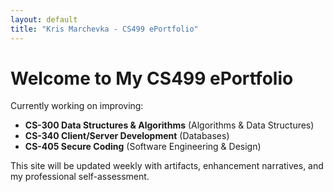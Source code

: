 ```yaml
---
layout: default
title: "Kris Marchevka - CS499 ePortfolio"
---
```


# Welcome to My CS499 ePortfolio

Currently working on improving:

- **CS-300 Data Structures & Algorithms** (Algorithms & Data Structures)
- **CS-340 Client/Server Development** (Databases)
- **CS-405 Secure Coding** (Software Engineering & Design)

This site will be updated weekly with artifacts, enhancement narratives, and my professional self-assessment.

